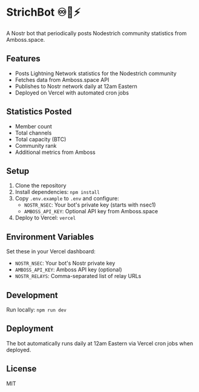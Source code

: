 # StrichBot ♾️🤖⚡

A Nostr bot that periodically posts Nodestrich community statistics from Amboss.space.

## Features

- Posts Lightning Network statistics for the Nodestrich community
- Fetches data from Amboss.space API
- Publishes to Nostr network daily at 12am Eastern
- Deployed on Vercel with automated cron jobs

## Statistics Posted

- Member count
- Total channels
- Total capacity (BTC)
- Community rank
- Additional metrics from Amboss

## Setup

1. Clone the repository
2. Install dependencies: `npm install`
3. Copy `.env.example` to `.env` and configure:
   - `NOSTR_NSEC`: Your bot's private key (starts with nsec1)
   - `AMBOSS_API_KEY`: Optional API key from Amboss.space
4. Deploy to Vercel: `vercel`

## Environment Variables

Set these in your Vercel dashboard:

- `NOSTR_NSEC`: Your bot's Nostr private key
- `AMBOSS_API_KEY`: Amboss API key (optional)
- `NOSTR_RELAYS`: Comma-separated list of relay URLs

## Development

Run locally: `npm run dev`

## Deployment

The bot automatically runs daily at 12am Eastern via Vercel cron jobs when deployed.

## License

MIT